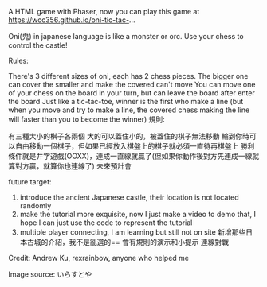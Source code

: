 A HTML game with Phaser, now you can play this game at https://wcc356.github.io/oni-tic-tac-...

Oni(鬼) in japanese language is like a monster or orc. Use your chess to control the castle!

Rules:

There's 3 different sizes of oni, each has 2 chess pieces. The bigger one can cover the smaller and make the covered can't move
You can move one of your chess on the board in your turn, but can leave the board after enter the board
Just like a tic-tac-toe, winner is the first who make a line (but when you move and try to make a line, the covered chess making the line will faster than you to become the winner)
規則:

有三種大小的棋子各兩個 大的可以蓋住小的，被蓋住的棋子無法移動
輪到你時可以自由移動一個棋子，但如果已經放入棋盤上的棋子就必須一直待再棋盤上
勝利條件就是井字遊戲(OOXX)，連成一直線就贏了(但如果你動作後對方先連成一線就算對方贏，就算你也連線了)
未來預計會

future target:
1. introduce the ancient Japanese castle, their location is not located randomly
2. make the tutorial more exquisite, now I just make a video to demo that, I hope I can just use the code to represent the tutorial
3. multiple player connecting, I am learning but still not on site
新增那些日本古城的介紹，我不是亂選的==
會有規則的演示和小提示
連線對戰

Credit: Andrew Ku, rexrainbow, anyone who helped me

Image source: いらすとや
